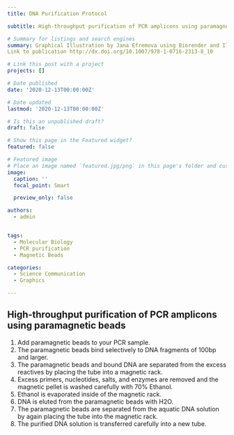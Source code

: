 ```yaml
---
title: DNA Purification Protocol

subtitle: High-throughput purification of PCR amplicons using paramagnetic beads

# Summary for listings and search engines
summary: Graphical Illustration by Jana Efremova using Biorender and Illustrator. This illustration is published as part of a book chapter. 
Link to publication http://dx.doi.org/10.1007/978-1-0716-2313-8_10

# Link this post with a project
projects: []

# Date published
date: '2020-12-13T00:00:00Z'

# Date updated
lastmod: '2020-12-13T00:00:00Z'

# Is this an unpublished draft?
draft: false

# Show this page in the Featured widget?
featured: false

# Featured image
# Place an image named `featured.jpg/png` in this page's folder and customize its options here.
image:
  caption: ''
  focal_point: Smart

  preview_only: false

authors:
  - admin


tags:
  - Molecular Biology
  - PCR purification
  - Magnetic Beads

categories:
  - Science Communication
  - Graphics

---
```


## High-throughput purification of PCR amplicons using paramagnetic beads

1) Add paramagnetic beads to your PCR sample. 
2) The paramagnetic beads bind selectively to DNA fragments of 100bp and larger. 
3) The paramagnetic beads and bound DNA are separated from the excess reactives by placing the tube into a magnetic rack. 
4) Excess primers, nucleotides, salts, and enzymes are removed and the magnetic pellet is washed carefully with 70% Ethanol. 
5) Ethanol is evaporated inside of the magnetic rack. 
6) DNA is eluted from the paramagnetic beads with H2O. 
7) The paramagnetic beads are separated from the aquatic DNA solution by again placing the tube into the magnetic rack. 
8) The purified DNA solution is transferred carefully into a new tube.